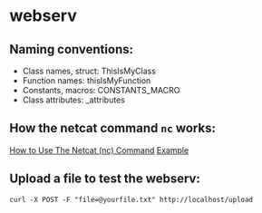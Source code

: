 # webserv

## Naming conventions:

- Class names, struct:	ThisIsMyClass
- Function names:	thisIsMyFunction
- Constants, macros:	CONSTANTS\_MACRO
- Class attributes:	\_attributes

## How the netcat command ```nc``` works:

[How to Use The Netcat (nc) Command](https://nooblinux.com/how-to-use-netcat/)
[Example](https://stackoverflow.com/questions/4238809/example-of-multipart-form-data)

## Upload a file to test the webserv:

```console
curl -X POST -F "file=@yourfile.txt" http://localhost/upload
```
